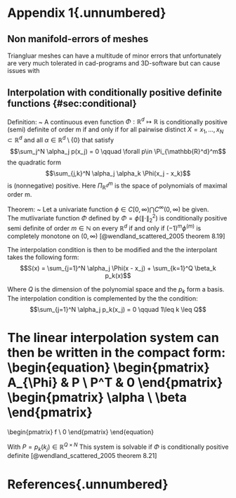 # Appendix 1{.unnumbered}

## Non manifold-errors of meshes

Triangluar meshes can have a multitude of minor errors that unfortunately are very much tolerated in cad-programs and 3D-software but can cause issues with 

## Interpolation with conditionally positive definite functions {#sec:conditional}

Definition:
  ~ A continuous even function $\Phi:\mathbb{R}^d \mapsto \mathbb{R}$ is conditionally positive (semi) definite
    of order m if and only if for all pairwise distinct $X = {x_1, ... ,x_N } \subset \mathbb{R}^d$ 
    and all $\alpha \in \mathbb{R}^d\setminus\{0\}$ that satisfy 
    $$\sum_j^N \alpha_j p(x_j) = 0 \qquad \forall p\in \Pi_{\mathbb{R}^d}^m$$
    the quadratic form
    $$\sum_{j,k}^N \alpha_j \alpha_k \Phi(x_j - x_k)$$ 
    is (nonnegative) positive.
    Here $\Pi_{\mathbb{R}^d}^m$ is the space of polynomials of maximal order m.
    

Theorem:
  ~ Let a univariate function $\phi \in C[0,\infty) \bigcap C^\infty(0,\infty)$ be given.  
    The mutlivariate function $\Phi$ defined by $\Phi=\phi(\lVert \cdot \rVert^2_2)$ is conditionally positive semi definite
    of order $m\in\mathbb{N}$ on every $\mathbb{R}^d$ if and only if
    $(-1)^m \phi^{(m)}$ is completely monotone on $(0,\infty)$ [@wendland_scattered_2005 theorem 8.19]

The interpolation condition is then to be modified and the the interpolant takes the following form:
$$S(x) = \sum_{j=1}^N \alpha_j \Phi(x - x_j) + \sum_{k=1}^Q \beta_k p_k(x)$$

Where $Q$ is the dimension of the polynomial space and the $p_k$ form a basis.
The interpolation condition is complemented by the the condition:
$$\sum_{j=1}^N \alpha_j p_k(x_j) = 0 \qquad 1\leq k \leq Q$$

The linear interpolation system can then be written in the compact form:
\begin{equation}
\begin{pmatrix}
A_{\Phi} & P \\
P^T & 0 
\end{pmatrix}
\begin{pmatrix}
\alpha \\
\beta 
\end{pmatrix}
=
\begin{pmatrix}
f \\
0 
\end{pmatrix}
\end{equation}

With $P = p_k(k_j) \in \mathbb{R}^{Q \times N}$
This system is solvable if $\Phi$ is conditionally positive definite [@wendland_scattered_2005 theorem 8.21]


# References{.unnumbered}

<div id="refs"></div>


